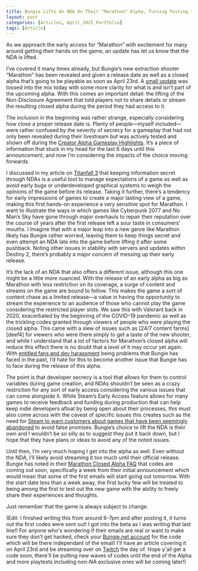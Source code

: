 ```yaml
---
title: Bungie Lifts An NDA On Their "Marathon" Alpha, Turning Testing Into Content
layout: post
categories: [Articles, April_2025_Portfolio]
tags: [Article]
---
```


As we approach the early access for “Marathon” with excitement for many around getting their hands on the game, an update has let us know that the NDA is lifted.

I’ve covered it many times already, but Bungie’s new extraction shooter “Marathon” has been revealed and given a release date as well as a closed alpha that’s going to be playable as soon as April 23rd. A [small update][def1] was tossed into the mix today with some more clarity for what is and isn’t part of the upcoming alpha. With this comes an important detail: the lifting of the Non-Disclosure Agreement that told players not to share details or stream the resulting closed alpha during the period they had access to it.

The inclusion in the beginning was rather strange, especially considering how close a proper release date is. Plenty of people—myself included—were rather confused by the severity of secrecy for a gameplay that had not only been revealed during their livestream but was actively tested and shown off during the [Creator Alpha Gameplay Highlights][def2]. It’s a piece of information that stuck in my head for the last 6 days until this announcement, and now I’m considering the impacts of the choice moving forwards.

I discussed in my article on [Titanfall 3][def3] that keeping information secret through NDAs is a useful tool to manage expectations of a game as well as avoid early bugs or underdeveloped graphical systems to weigh the opinions of the game before its release. Taking it further, there’s a tendency for early impressions of games to create a major lasting view of a game, making this first hands-on experience a very sensitive spot for Marathon. I want to illustrate the ways in which games like Cyberpunk 2077 and No Man’s Sky have gone through major overhauls to repair their reputation over the course of years after the first release left a sour taste in consumers’ mouths. I Imagine that with a major leap into a new genre like Marathon likely has Bungie rather worried, leaving them to keep things secret and even attempt an NDA late into the game before lifting it after some pushback. Noting other issues in stability with servers and updates within Destiny 2, there’s probably a major concern of messing up their early release.

It’s the lack of an NDA that also offers a different issue, although this one might be a little more nuanced. With the release of an early alpha as big as Marathon with less restriction on its coverage, a surge of content and streams on the game are bound to follow. This makes the game a sort of content chase as a limited release—a value in having the opportunity to stream the experience to an audience of those who cannot play the game considering the restricted player slots. We saw this with Valorant back in 2020, exacerbated by the beginning of the COVID-19 pandemic as well as the trickling codes granted through viewers of people who were playing the closed alpha. This came with a slew of issues such as [24/7 content farms][deef4] for viewers who were there simply to get a taste of the new shooter, and while I understand that a lot of factors for Marathon’s closed alpha will reduce this effect there is no doubt that a level of it may occur yet again. With [entitled fans and dev harassment][def5] being problems that Bungie has faced in the past, I’d hate for this to become another issue that Bungie has to face during the release of this alpha.

The point is that developer secrecy is a tool that allows for them to control variables during game creation, and NDAs shouldn’t be seen as a crazy restriction for any sort of early access considering the various issues that can come alongside it. While Steam’s Early Access feature allows for many games to receive feedback and funding during production that can help keep indie developers afloat by being open about their processes, this must also come across with the caveat of specific issues this creates such as the need for [Steam to warn customers about games that have been seemingly abandoned][def6] to avoid false promises. Bungie’s choice to lift the NDA is their own and I wouldn’t be so silly as to suggest they put it back down, but I hope that they have plans or ideas to avoid any of the noted issues.

Until then, I’m very much hoping I get into the alpha as well. Even without the NDA, I’ll likely avoid streaming it too much until their official release. Bungie has noted in their [Marathon Closed Alpha FAQ][def7] that codes are coming out soon, specifically a week from their initial announcement which would mean that some of the first emails will start going out tomorrow. With the start date less than a week away, the first lucky few will be treated to being among the first to test out the new game with the ability to freely share their experiences and thoughts.

Just remember that the game is always subject to change.

(Edit: I finished writing this from around 6-7pm and after posting it, it turns out the first codes were sent out! I got into the beta as I was writing that last line!! For anyone who's wondering if their emails are real or want to make sure they don't get hacked, check your [Bungie.net account][def8] for the code which will be there independant of the email! I'll have an article covering it on April 23rd and be streaming over on [Twitch][def9] the day of. Hope y'all get a code soon, there'll be putting new waves of codes until the end of the Alpha and more playtests including non-NA exclusive ones will be coming later!)




[def1]: https://www.bungie.net/7/en/News/Article/alpha_update 
[def2]: https://www.youtube.com/watch?v=BlC31D_Rr-Y 
[def3]: https://skylercomet.github.io/posts/April9th-Article/ 
[def4]: https://gamerant.com/valorant-beta-key-frustrating-twitch/ 
[def5]: https://www.forbes.com/sites/paultassi/2022/07/17/destiny-2-dev-harassment-has-directly-led-to-less-communication-from-bungie/ 
[def6]: https://gamerant.com/steam-early-access-games-updates-warning/ 
[def7]: https://help.marathonthegame.com/hc/en-us/articles/36494704086420-Marathon-Closed-Alpha-FAQ 
[def8]: https://www.bungie.net/7/en/Codes/GameCodes
[def9]: https://www.twitch.tv/skylercomet 